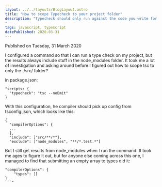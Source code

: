 ```yaml
---
layout: ../../layouts/BlogLayout.astro
title: "How to scope Typecheck to your project folder"
description: "Typecheck should only run against the code you write for your project, but I found it's not that obvious to configure that...
"
tags: javascript, typescript
datePublished: 2020-03-31
---
```

Published on Tuesday, 31 March 2020

I configured a command so that I can run a type check on my project, but the results always include stuff in the node\_modules folder. It took me a lot of investigation and asking around before I figured out how to scope tsc to only the ./src/ folder?

in package.json:

```
"scripts: {
  "typecheck": "tsc --noEmit"
}
```

With this configuration, he compiler should pick up config from tsconfig.json, which looks like this:

```
{
  "compilerOptions": {
  ...
  },
  "include": ["src/**/*"],
  "exclude": ["node_modules", "**/*.test.*"]
```

But I still get results from node\_modules when I run the command. It took me ages to figure it out, but for anyone else coming across this one, I managed to find that submitting an empty array to types did it:

```
"compilerOptions": {
    "types": []
}
```"